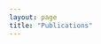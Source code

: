 ```yaml
---
layout: page
title: "Publications"
--- 
```


<script src="https://bibbase.org/show?bib=https://rafaelcaue.github.io/hubpubs.bib&jsonp=1&group0=year"></script>

